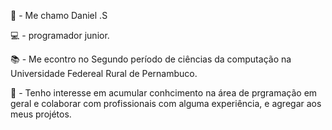 
👱 - Me chamo Daniel .S 

💻 - programador junior.  

📚 - Me econtro no Segundo período de ciências da computação na Universidade Federeal Rural de Pernambuco.

💼 - Tenho interesse em acumular conhcimento na área de prgramação em geral e colaborar com profissionais com alguma experiência, e agregar aos meus projétos.


